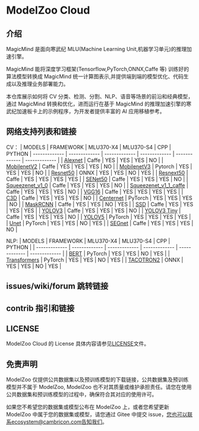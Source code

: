 # ModelZoo Cloud

## 介绍

MagicMind 是面向寒武纪 MLU(Machine Learning Unit,机器学习单元)的推理加速引擎。

MagicMind 能将深度学习框架(Tensorflow,PyTorch,ONNX,Caffe 等) 训练好的算法模型转换成 MagicMind 统一计算图表示,并提供端到端的模型优化、代码生成以及推理业务部署能力。

本仓库展示如何将 CV 分类、检测、分割、NLP、语音等场景的前沿和经典模型，通过 MagicMind 转换和优化，进而运行在基于 MagicMind 的推理加速引擎的寒武纪加速板卡上的示例程序，为开发者提供丰富的 AI 应用移植参考。

## 网络支持列表和链接

CV：
| MODELS | FRAMEWORK | MLU370-X4 | MLU370-S4 | CPP | PYTHON
| ------------- | ------------- | ------------- | ------------- | ------------- | ------------- |
| [Alexnet](https://e.gitee.com/cambricon/repos/cambricon/magicmind-cloud/tree/master/buildin/cv/classification/alexnet_bn_caffe) | Caffe | YES | YES | YES | NO |
| [MobilenetV2](https://e.gitee.com/cambricon/repos/cambricon/magicmind-cloud/tree/master/buildin/cv/classification/mobilenetv2_caffe) | Caffe | YES | YES | YES | NO |
| [MobilenetV3](https://e.gitee.com/cambricon/repos/cambricon/magicmind-cloud/tree/master/buildin/cv/classification/mobilenetv3_pytorch) | Pytorch | YES | YES | YES | NO |
| [Resnet50](https://e.gitee.com/cambricon/repos/cambricon/magicmind-cloud/tree/master/buildin/cv/classification/resnet50_onnx) | ONNX | YES | YES | NO | YES |
| [Resnext50](https://e.gitee.com/cambricon/repos/cambricon/magicmind-cloud/tree/master/buildin/cv/classification/resnext50_caffe) | Caffe | YES | YES | YES | YES |
| [SENet50](https://e.gitee.com/cambricon/repos/cambricon/magicmind-cloud/tree/master/buildin/cv/classification/senet50_caffe) | Caffe | YES | YES | YES | NO |
| [Squeezenet_v1_0](https://e.gitee.com/cambricon/repos/cambricon/magicmind-cloud/tree/master/buildin/cv/classification/squeezenet_v1_0_caffe) | Caffe | YES | YES | YES | NO |
| [Squeezenet_v1_1_caffe](https://e.gitee.com/cambricon/repos/cambricon/magicmind-cloud/tree/master/buildin/cv/classification/squeezenet_v1_1_caffe) | Caffe | YES | YES | YES | NO |
| [VGG16](https://e.gitee.com/cambricon/repos/cambricon/magicmind-cloud/tree/master/buildin/cv/classification/vgg16_caffe) | Caffe | YES | YES | YES | YES |
| [C3D](https://e.gitee.com/cambricon/repos/cambricon/magicmind-cloud/tree/master/buildin/cv/detection/c3d_caffe) | Caffe | YES | YES | YES | NO |
| [Centernet](https://e.gitee.com/cambricon/repos/cambricon/magicmind-cloud/tree/master/buildin/cv/detection/centernet_pytorch) | PyTorch | YES | YES | YES | NO |
| [MaskRCNN](https://e.gitee.com/cambricon/repos/cambricon/magicmind-cloud/tree/master/buildin/cv/detection/maskrcnn_pytorch) | Caffe | YES | YES | NO | YES |
| [SSD](https://e.gitee.com/cambricon/repos/cambricon/magicmind-cloud/tree/master/buildin/cv/detection/ssd_caffe) | Caffe | YES | YES | YES | YES |
| [YOLOV3](https://e.gitee.com/cambricon/repos/cambricon/magicmind-cloud/tree/master/buildin/cv/detection/yolov3_caffe) | Caffe | YES | YES | YES | NO |
| [YOLOV3 Tiny](https://e.gitee.com/cambricon/repos/cambricon/magicmind-cloud/tree/master/buildin/cv/detection/yolov3_tiny_caffe) | Caffe | YES | YES | YES | NO |
| [YOLOV5](https://e.gitee.com/cambricon/repos/cambricon/magicmind-cloud/tree/master/buildin/cv/detection/yolov5_v6.1_pytorch) | PyTorch | YES | YES | YES | YES |
| [Unet](https://e.gitee.com/cambricon/repos/cambricon/magicmind-cloud/tree/master/buildin/cv/segmentation/nnUNet_pytorch) | PyTorch | YES | YES | NO | YES |
| [SEGnet](https://e.gitee.com/cambricon/repos/cambricon/magicmind-cloud/tree/master/buildin/cv/segmentation/segnet_caffe) | Caffe | YES | YES | YES | NO |

NLP:
| MODELS | FRAMEWORK | MLU370-X4 | MLU370-S4 | CPP | PYTHON |
| ------------- | ------------- | ------------- | ------------- | ------------- | ------------- |
| [BERT](https://e.gitee.com/cambricon/repos/cambricon/magicmind-cloud/tree/master/buildin/nlp/nlp/LanguageModeling/bert_qa_pytorch) | PyTorch | YES | YES | NO | YES |
| [Transformers](https://e.gitee.com/cambricon/repos/cambricon/magicmind-cloud/tree/master/buildin/nlp/LanguageModeling/transformers_pytorch) | PyTorch | YES | YES | NO | YES |
| [TACOTRON2](https://e.gitee.com/cambricon/repos/cambricon/magicmind-cloud/tree/master/buildin/nlp/SpeechSynthesis/tacotron2_onnx) | ONNX | YES | YES | NO | YES |

## issues/wiki/forum 跳转链接

## contrib 指引和链接

## LICENSE

ModelZoo Cloud 的 License 具体内容请参见[LICENSE](https://e.gitee.com/cambricon/repos/cambricon/magicmind_cloud/blob/master/LICENSE)文件。

## 免责声明

ModelZoo 仅提供公共数据集以及预训练模型的下载链接，公共数据集及预训练模型并不属于 ModelZoo, ModelZoo 也不对其质量或维护承担责任。请您在使用公共数据集和预训练模型的过程中，确保符合其对应的使用许可。

如果您不希望您的数据集或模型公布在 ModelZoo 上，或者您希望更新 ModelZoo 中属于您的数据集或模型，请您通过 Gitee 中提交 issue，您也可以联系ecosystem@cambricon.com告知我们。
